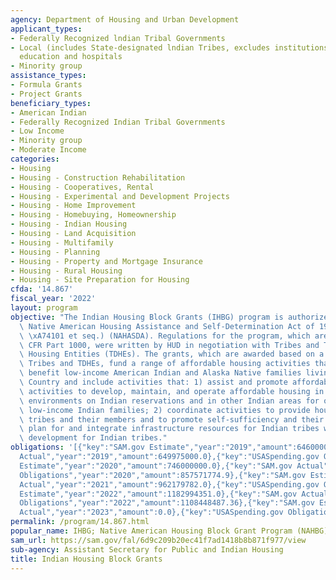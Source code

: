 ```yaml
---
agency: Department of Housing and Urban Development
applicant_types:
- Federally Recognized lndian Tribal Governments
- Local (includes State-designated lndian Tribes, excludes institutions of higher
  education and hospitals
- Minority group
assistance_types:
- Formula Grants
- Project Grants
beneficiary_types:
- American Indian
- Federally Recognized Indian Tribal Governments
- Low Income
- Minority group
- Moderate Income
categories:
- Housing
- Housing - Construction Rehabilitation
- Housing - Cooperatives, Rental
- Housing - Experimental and Development Projects
- Housing - Home Improvement
- Housing - Homebuying, Homeownership
- Housing - Indian Housing
- Housing - Land Acquisition
- Housing - Multifamily
- Housing - Planning
- Housing - Property and Mortgage Insurance
- Housing - Rural Housing
- Housing - Site Preparation for Housing
cfda: '14.867'
fiscal_year: '2022'
layout: program
objective: "The Indian Housing Block Grants (IHBG) program is authorized under the\
  \ Native American Housing Assistance and Self-Determination Act of 1996 (25 U.S.C.\
  \ \xA74101 et seq.) (NAHASDA). Regulations for the program, which are found at 24\
  \ CFR Part 1000, were written by HUD in negotiation with Tribes and Tribally Designated\
  \ Housing Entities (TDHEs). The grants, which are awarded based on a formula to\
  \ Tribes and TDHEs, fund a range of affordable housing activities that primarily\
  \ benefit low-income American Indian and Alaska Native families living in Indian\
  \ Country and include activities that: 1) assist and promote affordable housing\
  \ activities to develop, maintain, and operate affordable housing in safe and healthy\
  \ environments on Indian reservations and in other Indian areas for occupancy by\
  \ low-income Indian families; 2) coordinate activities to provide housing for Indian\
  \ tribes and their members and to promote self-sufficiency and their members; 3)\
  \ plan for and integrate infrastructure resources for Indian tribes with housing\
  \ development for Indian tribes."
obligations: '[{"key":"SAM.gov Estimate","year":"2019","amount":646000000.0},{"key":"SAM.gov
  Actual","year":"2019","amount":649975000.0},{"key":"USASpending.gov Obligations","year":"2019","amount":660035070.46},{"key":"SAM.gov
  Estimate","year":"2020","amount":746000000.0},{"key":"SAM.gov Actual","year":"2020","amount":1152361000.0},{"key":"USASpending.gov
  Obligations","year":"2020","amount":857571774.9},{"key":"SAM.gov Estimate","year":"2021","amount":1197000000.0},{"key":"SAM.gov
  Actual","year":"2021","amount":962179782.0},{"key":"USASpending.gov Obligations","year":"2021","amount":970108076.0},{"key":"SAM.gov
  Estimate","year":"2022","amount":1182994351.0},{"key":"SAM.gov Actual","year":"2022","amount":886000000.0},{"key":"USASpending.gov
  Obligations","year":"2022","amount":1108448487.36},{"key":"SAM.gov Estimate","year":"2023","amount":925000000.0},{"key":"SAM.gov
  Actual","year":"2023","amount":0.0},{"key":"USASpending.gov Obligations","year":"2023","amount":791726938.83}]'
permalink: /program/14.867.html
popular_name: IHBG; Native American Housing Block Grant Program (NAHBG)
sam_url: https://sam.gov/fal/6d9c209b20ec41f7ad1418b8b871f977/view
sub-agency: Assistant Secretary for Public and Indian Housing
title: Indian Housing Block Grants
---
```

